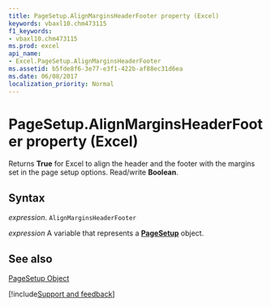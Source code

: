 ```yaml
---
title: PageSetup.AlignMarginsHeaderFooter property (Excel)
keywords: vbaxl10.chm473115
f1_keywords:
- vbaxl10.chm473115
ms.prod: excel
api_name:
- Excel.PageSetup.AlignMarginsHeaderFooter
ms.assetid: b5fde8f6-3e77-e3f1-422b-af88ec31d6ea
ms.date: 06/08/2017
localization_priority: Normal
---
```



# PageSetup.AlignMarginsHeaderFooter property (Excel)

Returns  **True** for Excel to align the header and the footer with the margins set in the page setup options. Read/write **Boolean**.


## Syntax

_expression_. `AlignMarginsHeaderFooter`

_expression_ A variable that represents a **[PageSetup](Excel.PageSetup.md)** object.


## See also


[PageSetup Object](Excel.PageSetup.md)

[!include[Support and feedback](~/includes/feedback-boilerplate.md)]